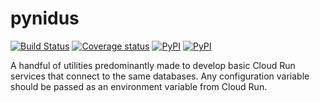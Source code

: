 # pynidus

[![Build Status](https://travis-ci.org/appchoose/pynidus.svg?branch=master)](https://travis-ci.org/appchoose/pynidus)
[![Coverage status](https://codecov.io/gh/appchoose/pynidus/branch/master/graph/badge.svg)](https://codecov.io/github/appchoose/pynidus?branch=master)
[![PyPI](https://img.shields.io/pypi/dm/pynidus.svg)](https://pypi.python.org/pypi)
[![PyPI](https://img.shields.io/pypi/v/pynidus.svg)](https://pypi.python.org/pypi)

A handful of utilities predominantly made to develop basic Cloud Run services that connect to
the same databases. Any configuration variable should be passed as an environment variable from Cloud Run. 

